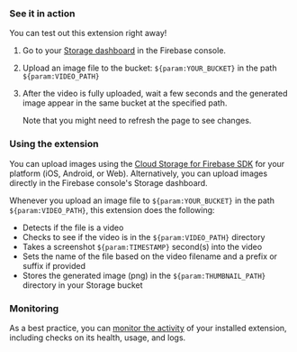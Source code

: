<!--
This file provides your users an overview of how to use your extension after they've installed it. All content is optional, but this is the recommended format. Your users will see the contents of this file in the Firebase console after they install the extension.

Include instructions for using the extension and any important functional details. Also include **detailed descriptions** for any additional post-installation setup required by the user.

Reference values for the extension instance using the ${param:PARAMETER_NAME} or ${function:VARIABLE_NAME} syntax.
Learn more in the docs: https://firebase.google.com/docs/extensions/publishers/user-documentation#reference-in-postinstall

Learn more about writing a POSTINSTALL.md file in the docs:
https://firebase.google.com/docs/extensions/publishers/user-documentation#writing-postinstall
-->

### See it in action

You can test out this extension right away!

1. Go to your [Storage dashboard](https://console.firebase.google.com/project/${PROJECT_ID}/storage) in the Firebase console.

1. Upload an image file to the bucket: `${param:YOUR_BUCKET}` in the path `${param:VIDEO_PATH}`

1. After the video is fully uploaded, wait a few seconds and the generated image appear in the same bucket at the specified path.

   Note that you might need to refresh the page to see changes.

### Using the extension

You can upload images using the [Cloud Storage for Firebase SDK](https://firebase.google.com/docs/storage/) for your platform (iOS, Android, or Web). Alternatively, you can upload images directly in the Firebase console's Storage dashboard.

Whenever you upload an image file to `${param:YOUR_BUCKET}` in the path `${param:VIDEO_PATH}`, this extension does the following:

-  Detects if the file is a video
-  Checks to see if the video is in the `${param:VIDEO_PATH}` directory
-  Takes a screenshot `${param:TIMESTAMP}` second(s) into the video
-  Sets the name of the file based on the video filename and a prefix or suffix if provided
-  Stores the generated image (png) in the `${param:THUMBNAIL_PATH}` directory in your Storage bucket

### Monitoring

As a best practice, you can [monitor the activity](https://firebase.google.com/docs/extensions/manage-installed-extensions#monitor) of your installed extension, including checks on its health, usage, and logs.

